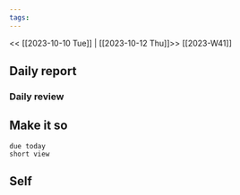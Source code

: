 ```yaml
---
tags:
---
```

<< [[2023-10-10 Tue]] | [[2023-10-12 Thu]]>>
[[2023-W41]]

## Daily report

### Daily review
## Make it so
```tasks
due today
short view
```

## Self

